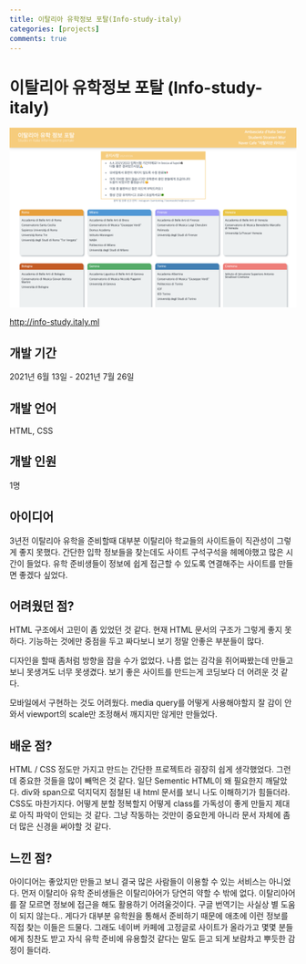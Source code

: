```yaml
---
title: 이탈리아 유학정보 포탈(Info-study-italy)
categories: [projects]
comments: true
---
```


# 이탈리아 유학정보 포탈 (Info-study-italy)

![info-study-italy](../img/../assets/img/info-study-italy.png "info-study-italy")

http://info-study.italy.ml

## 개발 기간

2021년 6월 13일 - 2021년 7월 26일 

## 개발 언어

HTML, CSS

## 개발 인원

1명

## 아이디어 

3년전 이탈리아 유학을 준비할때 대부분 이탈리아 학교들의 사이트들이 직관성이 그렇게 좋지 못했다.
간단한 입학 정보들을 찾는데도 사이트 구석구석을 헤메야했고 많은 시간이 들었다.
유학 준비생들이 정보에 쉽게 접근할 수 있도록 연결해주는 사이트를 만들면 좋겠다 싶었다.

## 어려웠던 점?

HTML 구조에서 고민이 좀 있었던 것 같다. 
현재 HTML 문서의 구조가 그렇게 좋지 못하다. 
기능하는 것에만 중점을 두고 짜다보니 보기 정말 안좋은 부분들이 많다.

디자인을 할때 좀처럼 방향을 잡을 수가 없었다.
나름 없는 감각을 쥐어짜봤는데
만들고보니 못생겨도 너무 못생겼다.
보기 좋은 사이트를 만드는게 코딩보다 더 어려운 것 같다.

모바일에서 구현하는 것도 어려웠다.
media query를 어떻게 사용해야할지 잘 감이 안와서
viewport의 scale만 조정해서 깨지지만 않게만 만들었다.

## 배운 점?

HTML / CSS 정도만 가지고 만드는 간단한 프로젝트라 굉장히 쉽게 생각했었다.
그런데 중요한 것들을 많이 빼먹은 것 같다.
일단 Sementic HTML이 왜 필요한지 깨달았다.
div와 span으로 덕지덕지 점철된 내 html 문서를 보니 나도 이해하기가 힘들더라.
CSS도 마찬가지다. 어떻게 분할 정복할지 어떻게 class를 가독성이 좋게 만들지 제대로 아직 파악이 안되는 것 같다.
그냥 작동하는 것만이 중요한게 아니라 문서 자체에 좀 더 많은 신경을 써야할 것 같다.

## 느낀 점?

아이디어는 좋았지만 만들고 보니 결국 많은 사람들이 이용할 수 있는 서비스는 아니었다.
먼저 이탈리아 유학 준비생들은 이탈리아어가 당연히 약할 수 밖에 없다.
이탈리아어를 잘 모르면 정보에 접근을 해도 활용하기 어려울것이다. 
구글 번역기는 사실상 별 도움이 되지 않는다..
게다가 대부분 유학원을 통해서 준비하기 때문에 애초에 이런 정보를 직접 찾는 이들은 드물다.
그래도 네이버 카페에 고정글로 사이트가 올라가고 몇몇 분들에게 칭찬도 받고
자식 유학 준비에 유용할것 같다는 말도 듣고 되게 보람차고 뿌듯한 감정이 들더라.

